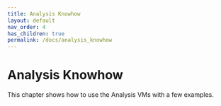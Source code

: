 ```yaml
---
title: Analysis Knowhow
layout: default
nav_order: 4
has_children: true
permalink: /docs/analysis_knowhow
---
```


# Analysis Knowhow

This chapter shows how to use the Analysis VMs with a few examples.
